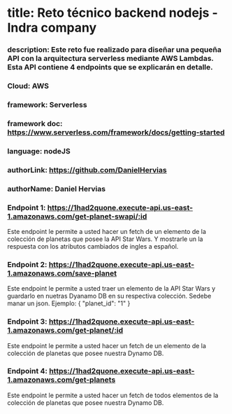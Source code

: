 # title: Reto técnico backend nodejs - Indra company

### description: Este reto fue realizado para diseñar una pequeña API con la arquitectura serverless mediante AWS Lambdas. Esta API contiene 4 endpoints que se explicarán en detalle.

### Cloud: AWS

### framework: Serverless

### framework doc: https://www.serverless.com/framework/docs/getting-started

### language: nodeJS

### authorLink: https://github.com/DanielHervias

### authorName: Daniel Hervias

### Endpoint 1: https://1had2quone.execute-api.us-east-1.amazonaws.com/get-planet-swapi/:id

Este endpoint le permite a usted hacer un fetch de un elemento de la colección de planetas que posee la API Star Wars. Y mostrarle un la respuesta con los atributos cambiados de ingles a español.

### Endpoint 2: https://1had2quone.execute-api.us-east-1.amazonaws.com/save-planet

Este endpoint le permite a usted traer un elemento de la API Star Wars y guardarlo en nuetras Dyanamo DB en su respectiva colección.
Sedebe manar un json. Ejemplo:
{
"planet_id": "1"
}

### Endpoint 3: https://1had2quone.execute-api.us-east-1.amazonaws.com/get-planet/:id

Este endpoint le permite a usted hacer un fetch de un elemento de la colección de planetas que posee nuestra Dynamo DB.

### Endpoint 4: https://1had2quone.execute-api.us-east-1.amazonaws.com/get-planets

Este endpoint le permite a usted hacer un fetch de todos elementos de la colección de planetas que posee nuestra Dynamo DB.
